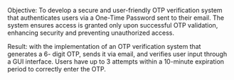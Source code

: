 Objective: To develop a secure and user-friendly OTP verification system that authenticates
users via a One-Time Password sent to their email. The system ensures access is granted only
upon successful OTP validation, enhancing security and preventing unauthorized access.


Result: with the implementation of an OTP verification system that generates a 6- digit OTP,
sends it via email, and verifies user input through a GUI interface. Users have up to 3 attempts
within a 10-minute expiration period to correctly enter the OTP.

